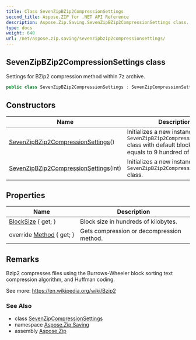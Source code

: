 ```yaml
---
title: Class SevenZipBZip2CompressionSettings
second_title: Aspose.ZIP for .NET API Reference
description: Aspose.Zip.Saving.SevenZipBZip2CompressionSettings class. Settings for BZip2 compression method within 7z archive
type: docs
weight: 640
url: /net/aspose.zip.saving/sevenzipbzip2compressionsettings/
---
```

## SevenZipBZip2CompressionSettings class

Settings for BZip2 compression method within 7z archive.

```csharp
public class SevenZipBZip2CompressionSettings : SevenZipCompressionSettings
```

## Constructors

| Name | Description |
| --- | --- |
| [SevenZipBZip2CompressionSettings](sevenzipbzip2compressionsettings/#constructor)() | Initializes a new instance of the `SevenZipBZip2CompressionSettings` class with default block size, equals to 9 hundred of kilobytes. |
| [SevenZipBZip2CompressionSettings](sevenzipbzip2compressionsettings/#constructor_1)(int) | Initializes a new instance of the `SevenZipBZip2CompressionSettings` class. |

## Properties

| Name | Description |
| --- | --- |
| [BlockSize](../../aspose.zip.saving/sevenzipbzip2compressionsettings/blocksize/) { get; } | Block size in hundreds of kilobytes. |
| override [Method](../../aspose.zip.saving/sevenzipbzip2compressionsettings/method/) { get; } | Gets compression or decompression method. |

## Remarks

Bzip2 compresses files using the Burrows-Wheeler block sorting text compression algorithm, and Huffman coding.

See more: https://en.wikipedia.org/wiki/Bzip2

### See Also

* class [SevenZipCompressionSettings](../sevenzipcompressionsettings/)
* namespace [Aspose.Zip.Saving](../../aspose.zip.saving/)
* assembly [Aspose.Zip](../../)



